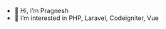 - 👋 Hi, I’m Pragnesh
- 👀 I’m interested in PHP, Laravel, Codeigniter, Vue
<!---
pragneshgc/pragneshgc is a ✨ special ✨ repository because its `README.md` (this file) appears on your GitHub profile.
You can click the Preview link to take a look at your changes.
--->
